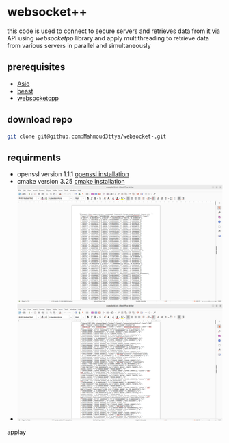 # websocket++
this code is used to connect to secure servers and retrieves data from it via API using *websocketpp* library and apply multithreading to retrieve data from various servers
in parallel and simultaneously


## prerequisites 

- [Asio](https://github.com/chriskohlhoff/asio)
- [beast](https://github.com/boostorg/beast)
- [websocketcpp](https://github.com/zaphoyd/websocketpp)


## download repo
```bash
git clone git@github.com:Mahmoud3ttya/websocket-.git
```



## requirments
- openssl version 1.1.1
  [openssl installation](https://itslinuxfoss.com/install-openssl-ubuntu-22-04/)
- cmake version 3.25
  [cmake installation](https://graspingtech.com/upgrade-cmake/)
  ![alt text](./screenshots/1.png) 
- ![alt text](./screenshots/2.png)

applay